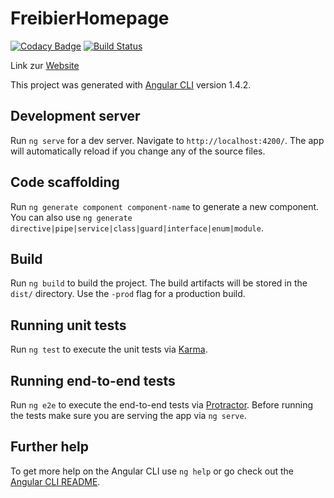 # FreibierHomepage
[![Codacy Badge](https://api.codacy.com/project/badge/Grade/bd59bdd559604224ae5d7408151abddf)](https://www.codacy.com/app/benediktstraube/freibier-homepage?utm_source=github.com&utm_medium=referral&utm_content=BenediktSt/freibier-homepage&utm_campaign=badger)
[![Build Status](https://travis-ci.org/BenediktSt/freibier-homepage.svg?branch=build-ci)](https://travis-ci.org/BenediktSt/freibier-homepage)

Link zur [Website](https://freibier-homepage.herokuapp.com)

This project was generated with [Angular CLI](https://github.com/angular/angular-cli) version 1.4.2.

## Development server

Run `ng serve` for a dev server. Navigate to `http://localhost:4200/`. The app will automatically reload if you change any of the source files.

## Code scaffolding

Run `ng generate component component-name` to generate a new component. You can also use `ng generate directive|pipe|service|class|guard|interface|enum|module`.

## Build

Run `ng build` to build the project. The build artifacts will be stored in the `dist/` directory. Use the `-prod` flag for a production build.

## Running unit tests

Run `ng test` to execute the unit tests via [Karma](https://karma-runner.github.io).

## Running end-to-end tests

Run `ng e2e` to execute the end-to-end tests via [Protractor](http://www.protractortest.org/).
Before running the tests make sure you are serving the app via `ng serve`.

## Further help

To get more help on the Angular CLI use `ng help` or go check out the [Angular CLI README](https://github.com/angular/angular-cli/blob/master/README.md).
